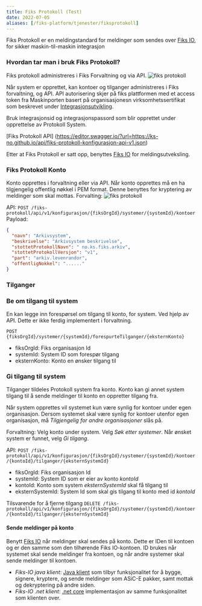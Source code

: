 ```yaml
---
title: Fiks Protokoll (Test)
date: 2022-07-05
aliases: [/fiks-platform/tjenester/fiksprotokoll]
---
```


Fiks Protokoll er en meldingstandard for meldinger som sendes over [Fiks IO](https://ks-no.github.io/fiks-plattform/tjenester/fiksprotokoll/fiksio), for sikker maskin-til-maskin integrasjon

### Hvordan tar man i bruk Fiks Protokoll?
Fiks protokoll administreres i Fiks Forvaltning og via API.
![fiks protokoll](https://ks-no.github.io/images/forvaltning-protokoll-system-create.png "Opprett system")

Når system er opprettet, kan kontoer og tilganger administreres i Fiks forvaltning, og API.
API autorisering skjer på fiks plattformen med et access token fra Maskinporten basert på organisasjonesn virksomhetssertifikat som beskrevet under [Integrasjonsutvikling](https://ks-no.github.io/fiks-plattform/integrasjonser.md).

Bruk integrasjonsid og integrasjonspassord som blir opprettet under opprettelse av Protokoll System.

[Fiks Protokoll API] (https://editor.swagger.io/?url=https://ks-no.github.io/api/fiks-protokoll-konfigurasjon-api-v1.json)

Etter at Fiks Protokoll er satt opp, benyttes [Fiks IO](https://ks-no.github.io/fiks-plattform/tjenester/fiksprotokoll/fiksio) for meldingsutveksling.

### Fiks Protokoll Konto
Konto opprettes i forvaltning eller via API.
Når konto opprettes må en ha tilgjengelig offentlig nøkkel i PEM format. Denne benyttes for kryptering av meldinger som skal mottas.
Forvalting:
![fiks protokoll](https://ks-no.github.io/images/forvaltning-protokoll-system-create.png "Opprett system")

API:
`POST /fiks-protokoll/api/v1/konfigurasjon/{fiksOrgId}/systemer/{systemId}/kontoer`
Payload:
```json
{
  "navn": "Arkivsystem",
  "beskrivelse": "Arkivsystem beskrivelse",
  "stottetProtokollNavn": "	no.ks.fiks.arkiv",
  "stottetProtokollVersjon": "v1",
  "part": "arkiv.levenrandor",
  "offentligNokkel": "......"
}
```

### Tilganger

### Be om tilgang til system
En kan legge inn forespørsel om tilgang til konto, for system. Ved hjelp av API. Dette er ikke ferdig implementert i forvaltning.

`POST {fiksOrgId}/systemer/{systemId}/forespurteTilganger/{eksternKonto}`
- fiksOrgId: Fiks organisasjon Id
- systemId: System ID som forespør tilgang
- eksternKonto: Konto en ønsker tilgang til


### Gi tilgang til system
Tilganger tildeles Protokoll system fra konto. Konto kan gi annet system tilgang til å sende meldinger til konto en oppretter tilgang fra. 

Når system opprettes vil systemet kun være synlig for kontoer under egen organisasjon. Dersom systemet skal være synlig for kontoer utenfor egen organisasjon, må _Tilgjengelig for andre organisasjoner_ slås på.

Forvaltning:
Velg konto under system. Velg _Søk etter systemer_. Når ønsket system er funnet, velg _Gi tilgang_.

API:
`POST /fiks-protokoll/api/v1/konfigurasjon/{fiksOrgId}/systemer/{systemId}/kontoer/{kontoId}/tilganger/{eksternSystemId}`
- fiksOrgId: Fiks organisasjon Id
- systemId: System ID som er eier av konto _kontoId_
- kontoId: Konto som system _eksternSystemId_ skal få tilgang til
- eksternSystemId: System Id som skal gis tilgang til konto med id _kontoId_

Tilsvarende for å fjerne tilgang
`DELETE /fiks-protokoll/api/v1/konfigurasjon/{fiksOrgId}/systemer/{systemId}/kontoer/{kontoId}/tilganger/{eksternSystemId}`

#### Sende meldinger på konto 
Benytt [Fiks IO](https://ks-no.github.io/fiks-plattform/tjenester/fiksprotokoll/fiksio) når meldinger skal sendes på konto.
Dette er IDen til kontoen og er den samme som den tilhørende Fiks IO-kontoen. ID brukes når systemet skal sende meldinger fra kontoen, og når andre systemer skal sende meldinger til kontoen.

* _Fiks-IO java klient_: [Java klient](https://github.com/ks-no/fiks-io-klient-java) som tilbyr funksjonalitet for å bygge, signere, kryptere, og sende meldinger som ASiC-E pakker, samt mottak og dekryptering på andre siden.
* _Fiks-IO .net klient_: [.net core](https://github.com/ks-no/fiks-io-client-dotnet) implementasjon av samme funksjonalitet som klienten over.

